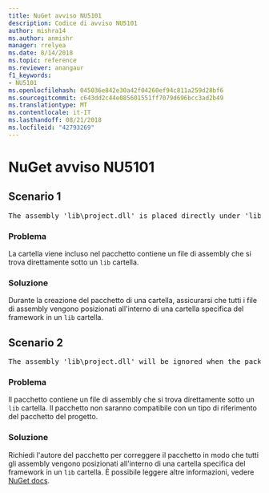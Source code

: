 ```yaml
---
title: NuGet avviso NU5101
description: Codice di avviso NU5101
author: mishra14
ms.author: anmishr
manager: rrelyea
ms.date: 8/14/2018
ms.topic: reference
ms.reviewer: anangaur
f1_keywords:
- NU5101
ms.openlocfilehash: 045036e842e30a42f04260ef94c811a259d28bf6
ms.sourcegitcommit: c643dd2c44e085601551ff7079d696bcc3ad2b49
ms.translationtype: MT
ms.contentlocale: it-IT
ms.lasthandoff: 08/21/2018
ms.locfileid: "42793269"
---
```

# <a name="nuget-warning-nu5101"></a>NuGet avviso NU5101

## <a name="scenario-1"></a>Scenario 1
<pre>The assembly 'lib\project.dll' is placed directly under 'lib' folder. It is recommended that assemblies be placed inside a framework-specific folder. Move it into a framework-specific folder.</pre>

### <a name="issue"></a>Problema

La cartella viene incluso nel pacchetto contiene un file di assembly che si trova direttamente sotto un `lib` cartella.


### <a name="solution"></a>Soluzione

Durante la creazione del pacchetto di una cartella, assicurarsi che tutti i file di assembly vengono posizionati all'interno di una cartella specifica del framework in un `lib` cartella.


## <a name="scenario-2"></a>Scenario 2
<pre>The assembly 'lib\project.dll' will be ignored when the package is installed after the migration.</pre>

### <a name="issue"></a>Problema

Il pacchetto contiene un file di assembly che si trova direttamente sotto un `lib` cartella. Il pacchetto non saranno compatibile con un tipo di riferimento del pacchetto del progetto.


### <a name="solution"></a>Soluzione

Richiedi l'autore del pacchetto per correggere il pacchetto in modo che tutti gli assembly vengono posizionati all'interno di una cartella specifica del framework in un `lib` cartella. È possibile leggere altre informazioni, vedere [NuGet docs](https://docs.microsoft.com/en-us/nuget/reference/migrate-packages-config-to-package-reference).


